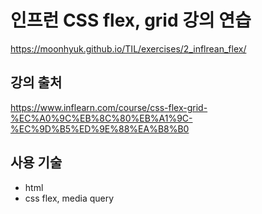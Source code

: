 # 인프런 CSS flex, grid 강의 연습

https://moonhyuk.github.io/TIL/exercises/2_inflrean_flex/

## 강의 출처

https://www.inflearn.com/course/css-flex-grid-%EC%A0%9C%EB%8C%80%EB%A1%9C-%EC%9D%B5%ED%9E%88%EA%B8%B0

## 사용 기술

- html
- css flex, media query
